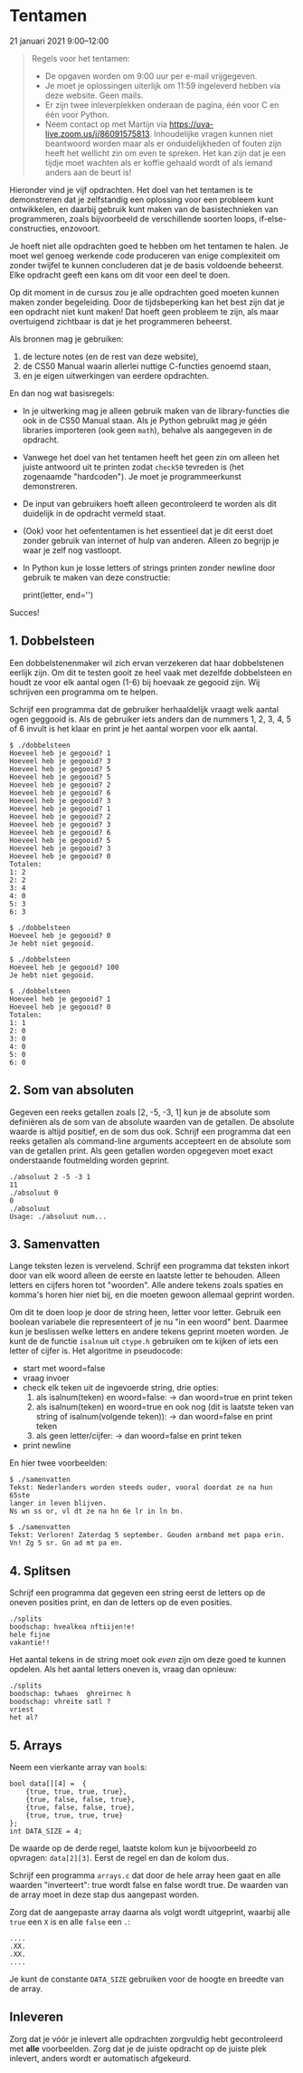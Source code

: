 # Tentamen

21 januari 2021  9:00–12:00

> Regels voor het tentamen:
> 
> - De opgaven worden om 9:00 uur per e-mail vrijgegeven.
> - Je moet je oplossingen uiterlijk om 11:59 ingeleverd hebben via deze website. Geen mails.
> - Er zijn twee inleverplekken onderaan de pagina, één voor C en één voor Python.
> - Neem contact op met Martijn via <https://uva-live.zoom.us/j/86091575813>. Inhoudelijke vragen kunnen niet beantwoord worden maar als er onduidelijkheden of fouten zijn heeft het wellicht zin om even te spreken. Het kan zijn dat je een tijdje moet wachten als er koffie gehaald wordt of als iemand anders aan de beurt is!

Hieronder vind je vijf opdrachten. Het doel van het tentamen is te demonstreren dat je zelfstandig een oplossing voor een probleem kunt ontwikkelen, en daarbij gebruik kunt maken van de basistechnieken van programmeren, zoals bijvoorbeeld de verschillende soorten loops, if-else-constructies, enzovoort.

Je hoeft niet alle opdrachten goed te hebben om het tentamen te halen. Je moet wel genoeg werkende code produceren van enige complexiteit om zonder twijfel te kunnen concluderen dat je de basis voldoende beheerst. Elke opdracht geeft een kans om dit voor een deel te doen.

Op dit moment in de cursus zou je alle opdrachten goed moeten kunnen maken zonder begeleiding. Door de tijdsbeperking kan het best zijn dat je een opdracht niet kunt maken! Dat hoeft geen probleem te zijn, als maar overtuigend zichtbaar is dat je het programmeren beheerst.

Als bronnen mag je gebruiken:

1. de lecture notes (en de rest van deze website),
2. de CS50 Manual waarin allerlei nuttige C-functies genoemd staan,
3. en je eigen uitwerkingen van eerdere opdrachten.

En dan nog wat basisregels:

- In je uitwerking mag je alleen gebruik maken van de library-functies die ook in de CS50 Manual staan. Als je Python gebruikt mag je géén libraries importeren (ook geen `math`), behalve als aangegeven in de opdracht.

- Vanwege het doel van het tentamen heeft het geen zin om alleen het juiste antwoord uit te printen zodat `check50` tevreden is (het zogenaamde "hardcoden"). Je moet je programmeerkunst demonstreren.

- De input van gebruikers hoeft alleen gecontroleerd te worden als dit duidelijk in de opdracht vermeld staat.

- (Ook) voor het oefententamen is het essentieel dat je dit eerst doet zonder gebruik van internet of hulp van anderen. Alleen zo begrijp je waar je zelf nog vastloopt.

- In Python kun je losse letters of strings printen zonder newline door gebruik te maken van deze constructie:

    print(letter, end='')

Succes!

## 1. Dobbelsteen

Een dobbelstenenmaker wil zich ervan verzekeren dat haar dobbelstenen eerlijk zijn. Om dit te testen gooit ze heel vaak met dezelfde dobbelsteen en houdt ze voor elk aantal ogen (1-6) bij hoevaak ze gegooid zijn. Wij schrijven een programma om te helpen.

Schrijf een programma dat de gebruiker herhaaldelijk vraagt welk aantal ogen geggooid is. Als de gebruiker iets anders dan de nummers 1, 2, 3, 4, 5 of 6 invult is het klaar en print je het aantal worpen voor elk aantal.

    $ ./dobbelsteen
    Hoeveel heb je gegooid? 1
    Hoeveel heb je gegooid? 3
    Hoeveel heb je gegooid? 5
    Hoeveel heb je gegooid? 5
    Hoeveel heb je gegooid? 2
    Hoeveel heb je gegooid? 6
    Hoeveel heb je gegooid? 3
    Hoeveel heb je gegooid? 1
    Hoeveel heb je gegooid? 2
    Hoeveel heb je gegooid? 3
    Hoeveel heb je gegooid? 6
    Hoeveel heb je gegooid? 5
    Hoeveel heb je gegooid? 3
    Hoeveel heb je gegooid? 0
    Totalen:
    1: 2
    2: 2
    3: 4
    4: 0
    5: 3
    6: 3

    $ ./dobbelsteen
    Hoeveel heb je gegooid? 0
    Je hebt niet gegooid.

    $ ./dobbelsteen
    Hoeveel heb je gegooid? 100
    Je hebt niet gegooid.

    $ ./dobbelsteen
    Hoeveel heb je gegooid? 1
    Hoeveel heb je gegooid? 0
    Totalen:
    1: 1
    2: 0
    3: 0
    4: 0
    5: 0
    6: 0

## 2. Som van absoluten

Gegeven een reeks getallen zoals [2, -5, -3, 1] kun je de absolute som definiëren als de som van de absolute waarden van de getallen. De absolute waarde is altijd positief, en de som dus ook. Schrijf een programma dat een reeks getallen als command-line arguments accepteert en de absolute som van de getallen print. Als geen getallen worden opgegeven moet exact onderstaande foutmelding worden geprint.

    ./absoluut 2 -5 -3 1
    11
    ./absoluut 0
    0
    ./absoluut
    Usage: ./absoluut num...

## 3. Samenvatten

Lange teksten lezen is vervelend. Schrijf een programma dat teksten inkort door van elk woord alleen de eerste en laatste letter te behouden. Alleen letters en cijfers horen tot "woorden". Alle andere tekens zoals spaties en komma's horen hier niet bij, en die moeten gewoon allemaal geprint worden.

Om dit te doen loop je door de string heen, letter voor letter. Gebruik een boolean variabele die representeert of je nu "in een woord" bent. Daarmee kun je beslissen welke letters en andere tekens geprint moeten worden. Je kunt de de functie `isalnum` uit `ctype.h` gebruiken om te kijken of iets een letter of cijfer is. Het algoritme in pseudocode:

- start met woord=false
- vraag invoer
- check elk teken uit de ingevoerde string, drie opties:
    1. als isalnum(teken) en woord=false: 
            -> dan woord=true en print teken
    2. als isalnum(teken) en woord=true en ook nog
         (dit is laatste teken van string of isalnum(volgende teken)):
            -> dan woord=false en print teken
    3. als geen letter/cijfer:
            -> dan woord=false en print teken
- print newline

En hier twee voorbeelden:

    $ ./samenvatten
    Tekst: Nederlanders worden steeds ouder, vooral doordat ze na hun 65ste
    langer in leven blijven.
    Ns wn ss or, vl dt ze na hn 6e lr in ln bn.

    $ ./samenvatten
    Tekst: Verloren! Zaterdag 5 september. Gouden armband met papa erin.
    Vn! Zg 5 sr. Gn ad mt pa en.

## 4. Splitsen

Schrijf een programma dat gegeven een string eerst de letters op de oneven posities print, en dan de letters op de even posities.

    ./splits
    boodschap: hvealkea nftiijen!e!
    hele fijne
    vakantie!!

Het aantal tekens in de string moet ook *even* zijn om deze goed te kunnen opdelen. Als het aantal letters oneven is, vraag dan opnieuw:

    ./splits
    boodschap: twhaes  ghreirnec h
    boodschap: vhreite satl ?
    vriest
    het al?

## 5. Arrays

Neem een vierkante array van `bool`s:

    bool data[][4] =  {
        {true, true, true, true},
        {true, false, false, true},
        {true, false, false, true},
        {true, true, true, true}
    };
    int DATA_SIZE = 4;

De waarde op de derde regel, laatste kolom kun je bijvoorbeeld zo opvragen: `data[2][3]`. Eerst de regel en dan de kolom dus.

Schrijf een programma `arrays.c` dat door de hele array heen gaat en alle waarden "inverteert": true wordt false en false wordt true. De waarden van de array moet in deze stap dus aangepast worden.

Zorg dat de aangepaste array daarna als volgt wordt uitgeprint, waarbij alle `true` een `X` is en alle `false` een `.`:

    ....
    .XX.
    .XX.
    ....

Je kunt de constante `DATA_SIZE` gebruiken voor de hoogte en breedte van de array.

## Inleveren

Zorg dat je vóór je inlevert alle opdrachten zorgvuldig hebt gecontroleerd met **alle** voorbeelden. Zorg dat je de juiste opdracht op de juiste plek inlevert, anders wordt er automatisch afgekeurd.
